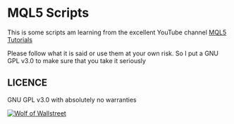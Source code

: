 # MQL5 Scripts

This is some scripts am learning from the excellent YouTube channel [MQL5 Tutorials](https://www.youtube.com/channel/UCokIBdJXNOSOeYkKDvENWYA)

Please follow what it is said or use them at your own risk. So I put a GNU GPL v3.0 to make sure that you take it seriously

## LICENCE

GNU GPL v3.0 with absolutely no warranties

[![Wolf of Wallstreet](https://media.giphy.com/media/n5sdh00OGVpgA/giphy.gif)](https://media.giphy.com/media/n5sdh00OGVpgA/giphy.gif)
